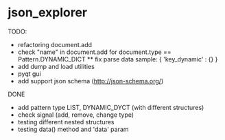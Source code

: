 json_explorer
=============

TODO:
* refactoring document.add
* check "name" in document.add for document.type == Pattern.DYNAMIC_DICT
** fix parse data sample: { 'key_dynamic' : {} }
* add dump and load utilities
* pyqt gui
* add support json schema (http://json-schema.org/)

DONE
* add pattern type LIST, DYNAMIC_DYCT (with different structures)
* check signal (add, remove, change type)
* testing different nested structures
* testing data() method and 'data' param